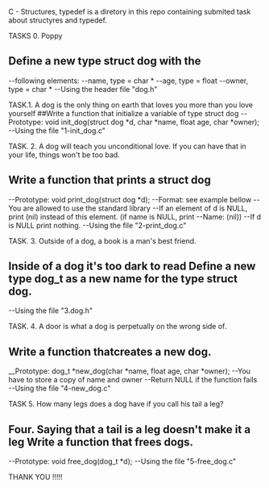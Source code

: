 C - Structures, typedef is a diretory in this repo containing submited task about structyres and typedef.

TASKS 0. Poppy
## Define a new type struct dog with the
--following elements:
--name, type = char *
--age, type = float
--owner, type = char *
--Using the header file "dog.h"

TASK.1. A dog is the only thing on earth that loves you more than you love yourself
##Write a function that initialize a variable of type struct dog
--Prototype: void init_dog(struct dog *d, char *name, float age, char *owner);
--Using the file "1-init_dog.c"

TASK. 2. A dog will teach you unconditional love. If you can have that in your life, things
won't be too bad.
## Write a function that prints a struct dog
--Prototype: void print_dog(struct dog *d);
--Format: see example bellow
--You are allowed to use the standard library
--If an element of d is NULL, print (nil) instead of this element. (if name is NULL, print
--Name: (nil))
--If d is NULL print nothing.
--Using the file "2-print_dog.c"

TASK. 3. Outside of a dog, a book is a man's best friend.
## Inside of a dog it's too dark to read Define a new type dog_t as a new name for the type struct dog.
--Using the file "3.dog.h"

TASK. 4. A door is what a dog is perpetually on the wrong side of.
## Write a function thatcreates a new dog.
__Prototype: dog_t *new_dog(char *name, float age, char *owner);
--You have to store a copy of name and owner
--Return NULL if the function fails
--Using the file "4-new_dog.c"

TASK 5. How many legs does a dog have if you call his tail a leg?
## Four. Saying that a tail is a leg doesn't make it a leg Write a function that frees dogs.
--Prototype: void free_dog(dog_t *d);
--Using the file "5-free_dog.c"

THANK YOU !!!!!
